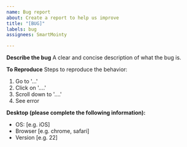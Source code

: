 ```yaml
---
name: Bug report
about: Create a report to help us improve
title: "[BUG]"
labels: bug
assignees: SmartMointy

---
```


**Describe the bug**
A clear and concise description of what the bug is.

**To Reproduce**
Steps to reproduce the behavior:
1. Go to '...'
2. Click on '....'
3. Scroll down to '....'
4. See error

**Desktop (please complete the following information):**
 - OS: [e.g. iOS]
 - Browser [e.g. chrome, safari]
 - Version [e.g. 22]
